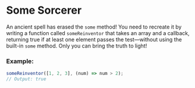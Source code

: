 # Some Sorcerer

An ancient spell has erased the `some` method! You need to recreate it by writing a function called `someReinventor` that takes an array and a callback, returning true if at least one element passes the test—without using the built-in `some` method. Only you can bring the truth to light!

### Example:

```js
someReinventor([1, 2, 3], (num) => num > 2);
// Output: true
```
